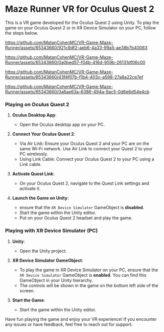# Maze Runner VR for Oculus Quest 2

This is a VR game developed for the Oculus Quest 2 using Unity. To play the game on your Oculus Quest 2 or in XR Device Simulator on your PC, follow the steps below.

https://github.com/MatanCohenMC/VR-Game-Maze-Runner/assets/65343660/921c8df2-aeb6-4a33-99a5-ae38b7b40063 

https://github.com/MatanCohenMC/VR-Game-Maze-Runner/assets/65343660/0a0bed57-f04b-416d-959b-26131df06c00

https://github.com/MatanCohenMC/VR-Game-Maze-Runner/assets/65343660/43f4f07b-f1b4-403c-a598-27a8a22ce7ef

https://github.com/MatanCohenMC/VR-Game-Maze-Runner/assets/65343660/0a6ae63a-6386-494a-9ac5-0d6e6d54e4cb

### Playing on Oculus Quest 2

1. **Oculus Desktop App**: 
   - Open the Oculus desktop app on your PC.

2. **Connect Your Oculus Quest 2**:
   - Via Air Link: Ensure your Oculus Quest 2 and your PC are on the same Wi-Fi network. Use Air Link to connect your Quest 2 to your PC wirelessly.
   - Using Link Cable: Connect your Oculus Quest 2 to your PC using a Link cable.

3. **Activate Quest Link**:
   - On your Oculus Quest 2, navigate to the Quest Link settings and activate it.

4. **Launch the Game on Unity**:
   - ensure that the `XR Device Simulator` GameObject is **disabled**.
   - Start the game within the Unity editor.
   - Put on your Oculus Quest 2 headset and play the game.


### Playing with XR Device Simulator (PC)

1. **Unity**: 
   - Open the Unity project.

2. **XR Device Simulator GameObject**:
   - To play the game in XR Device Simulator on your PC, ensure that the `XR Device Simulator` GameObject is **enabled**. You can find this GameObject in your 
     Unity hierarchy.
   - The controls will be shown in the game on the bottom left side of the screen.

3. **Start the Game**: 
   - Start the game within the Unity editor.



Have fun playing the game and enjoy your VR experience! If you encounter any issues or have feedback, feel free to reach out for support.
